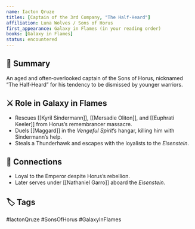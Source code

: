```yaml
---
name: Iacton Qruze
titles: [Captain of the 3rd Company, "The Half‑Heard"]
affiliation: Luna Wolves / Sons of Horus
first_appearance: Galaxy in Flames (in your reading order)
books: [Galaxy in Flames]
status: encountered
---
```


## 🧠 Summary
An aged and often‑overlooked captain of the Sons of Horus, nicknamed “The Half‑Heard” for his tendency to be dismissed by younger warriors.

## ⚔️ Role in Galaxy in Flames
- Rescues [[Kyril Sindermann]], [[Mersadie Oliton]], and [[Euphrati Keeler]] from Horus’s remembrancer massacre.
- Duels [[Maggard]] in the *Vengeful Spirit*’s hangar, killing him with Sindermann’s help.
- Steals a Thunderhawk and escapes with the loyalists to the *Eisenstein*.

## 🔗 Connections
- Loyal to the Emperor despite Horus’s rebellion.
- Later serves under [[Nathaniel Garro]] aboard the *Eisenstein*.

## 🏷︎ Tags
#IactonQruze #SonsOfHorus #GalaxyInFlames